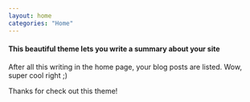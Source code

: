 ```yaml
---
layout: home
categories: "Home"
---
```


#### This beautiful theme lets you write a summary about your site

After all this writing in the home page, your blog posts are listed. Wow, super cool right ;)

Thanks for check out this theme!
